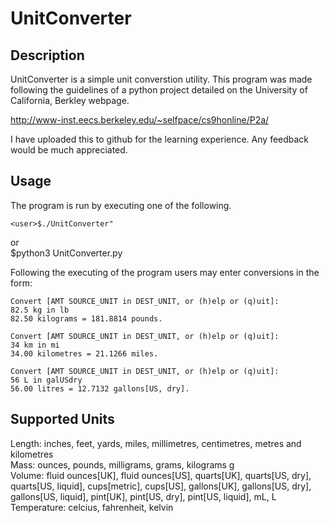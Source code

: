 # UnitConverter

## Description

UnitConverter is a simple unit converstion utility. This program was made following
the guidelines of a python project detailed on the University of California, Berkley
webpage.

http://www-inst.eecs.berkeley.edu/~selfpace/cs9honline/P2a/

I have uploaded this to github for the learning experience. Any feedback would be much
appreciated.

## Usage

The program is run by executing one of the following.

    <user>$./UnitConverter"
or  
    <user>$python3 UnitConverter.py

Following the executing of the program users may enter conversions in the form:

    Convert [AMT SOURCE_UNIT in DEST_UNIT, or (h)elp or (q)uit]:
    82.5 kg in lb
    82.50 kilograms = 181.8814 pounds.
    
    Convert [AMT SOURCE_UNIT in DEST_UNIT, or (h)elp or (q)uit]:
    34 km in mi
    34.00 kilometres = 21.1266 miles.
    
    Convert [AMT SOURCE_UNIT in DEST_UNIT, or (h)elp or (q)uit]:
    56 L in galUSdry
    56.00 litres = 12.7132 gallons[US, dry].

## Supported Units

Length: inches, feet, yards, miles, millimetres, centimetres, metres and kilometres  
Mass: ounces, pounds, milligrams, grams, kilograms g  
Volume: fluid ounces[UK], fluid ounces[US], quarts[UK], quarts[US, dry], quarts[US, liquid], cups[metric], cups[US], gallons[UK], gallons[US, dry], gallons[US, liquid], pint[UK], pint[US, dry], pint[US, liquid], mL, L  
Temperature: celcius, fahrenheit, kelvin  



